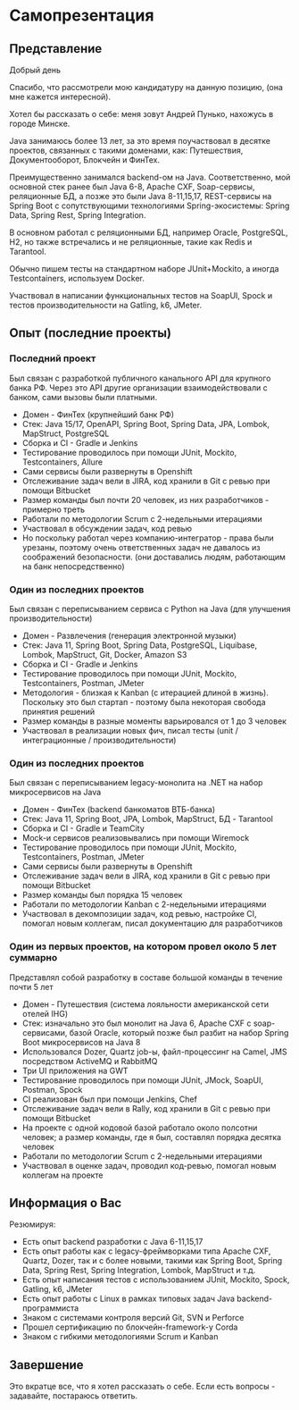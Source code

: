 
# Самопрезентация

## Представление
Добрый день

Спасибо, что рассмотрели мою кандидатуру на данную позицию, (она мне кажется интересной).

Хотел бы рассказать о себе: меня зовут Андрей Пунько, нахожусь в городе Минске.

Java занимаюсь более 13 лет, за это время поучаствовал в десятке проектов, связанных с такими доменами, как: 
Путешествия, Документооборот, Блокчейн и ФинТех.

Преимущественно занимался backend-ом на Java. Соответственно, мой основной стек ранее был Java 6-8, Apache CXF, Soap-сервисы, реляционные БД, 
а позже это были Java 8-11,15,17, REST-сервисы на Spring Boot с сопутствующими технологиями Spring-экосистемы: 
Spring Data, Spring Rest, Spring Integration.

В основном работал с реляционными БД, например Oracle, PostgreSQL, H2, но также встречались и не реляционные,
такие как Redis и Tarantool.

Обычно пишем тесты на стандартном наборе JUnit+Mockito, а иногда Testcontainers, используем Docker.

Участвовал в написании функциональных тестов на SoapUI, Spock и тестов производительности на Gatling, k6, JMeter.


## Опыт (последние проекты)

### Последний проект
  Был связан с разработкой публичного канального API для крупного банка РФ.
  Через это API другие организации взаимодействовали с банком, сами вызовы были платными.
- Домен - ФинТех (крупнейший банк РФ)
- Стек: Java 15/17, OpenAPI, Spring Boot, Spring Data, JPA, Lombok, MapStruct, PostgreSQL
- Сборка и CI - Gradle и Jenkins
- Тестирование проводилось при помощи JUnit, Mockito, Testcontainers, Allure
- Сами сервисы были развернуты в Openshift
- Отслеживание задач вели в JIRA, код хранили в Git с ревью при помощи Bitbucket
- Размер команды был почти 20 человек, из них разработчиков - примерно треть
- Работали по методологии Scrum с 2-недельными итерациями
- Участвовал в обсуждении задач, код ревью
- Но поскольку работал через компанию-интегратор - права были урезаны, поэтому очень ответственных задач не давалось из соображений безопасности.
  (они доставались людям, работающим на банк непосредственно)


### Один из последних проектов
  Был связан с переписыванием сервиса с Python на Java (для улучшения производительности)
- Домен - Развлечения (генерация электронной музыки)
- Стек: Java 11, Spring Boot, Spring Data, PostgreSQL, Liquibase, Lombok, MapStruct, Git, Docker, Amazon S3
- Сборка и CI - Gradle и Jenkins
- Тестирование проводилось при помощи JUnit, Mockito, Testcontainers, Postman, JMeter
- Методология - близкая к Kanban (с итерацией длиной в жизнь). Поскольку это был стартап - поэтому была 
  некоторая свобода принятия решений 
- Размер команды в разные моменты варьировался от 1 до 3 человек
- Участвовал в реализации новых фич, писал тесты (unit / интеграционные / производительности)

### Один из последних проектов
  Был связан с переписыванием legacy-монолита на .NET на набор микросервисов на Java
- Домен - ФинТех (backend банкоматов ВТБ-банка)
- Стек: Java 11, Spring Boot, JPA, Lombok, MapStruct, БД - Tarantool
- Сборка и CI - Gradle и TeamCity
- Mock-и сервисов реализовывались при помощи Wiremock
- Тестирование проводилось при помощи JUnit, Mockito, Testcontainers, Postman, JMeter
- Сами сервисы были развернуты в Openshift
- Отслеживание задач вели в JIRA, код хранили в Git с ревью при помощи Bitbucket
- Размер команды был порядка 15 человек
- Работали по методологии Kanban с 2-недельными итерациями
- Участвовал в декомпозиции задач, код ревью, настройке CI, помогал новым коллегам, писал документацию для разработчиков

### Один из первых проектов, на котором провел около 5 лет суммарно
  Представлял собой разработку в составе большой команды в течение почти 5 лет
- Домен - Путешествия (система лояльности американской сети отелей IHG)
- Стек: изначально это был монолит на Java 6, Apache CXF с soap-сервисами, базой Oracle,
который позже был разбит на набор Spring Boot микросервисов на Java 8
- Использовался Dozer, Quartz job-ы, файл-процессинг на Camel, JMS посредством ActiveMQ и RabbitMQ
- Три UI приложения на GWT
- Тестирование проводилось при помощи JUnit, JMock, SoapUI, Postman, Spock
- CI реализован был при помощи Jenkins, Chef
- Отслеживание задач вели в Rally, код хранили в Git с ревью при помощи Bitbucket
- На проекте с одной кодовой базой работало около полсотни человек; а размер команды, где я был, составлял порядка десятка человек
- Работали по методологии Scrum с 2-недельными итерациями
- Участвовал в оценке задач, проводил код-ревью, помогал новым коллегам на проекте


## Информация о Вас
Резюмируя:
- Есть опыт backend разработки c Java 6-11,15,17
- Есть опыт работы как с legacy-фреймворками типа Apache CXF, Quartz, Dozer, 
  так и с более новыми, такими как Spring Boot, Spring Data, Spring Rest, Spring Integration, Lombok, MapStruct и т.д.
- Есть опыт написания тестов с использованием JUnit, Mockito, Spock, Gatling, k6, JMeter
- Есть опыт работы с Linux в рамках типовых задач Java backend-программиста
- Знаком с системами контроля версий Git, SVN и Perforce
- Прошел сертификацию по блокчейн-framework-у Corda
- Знаком с гибкими методологиями Scrum и Kanban


## Завершение
Это вкратце все, что я хотел рассказать о себе. Если есть вопросы - задавайте, постараюсь ответить.
